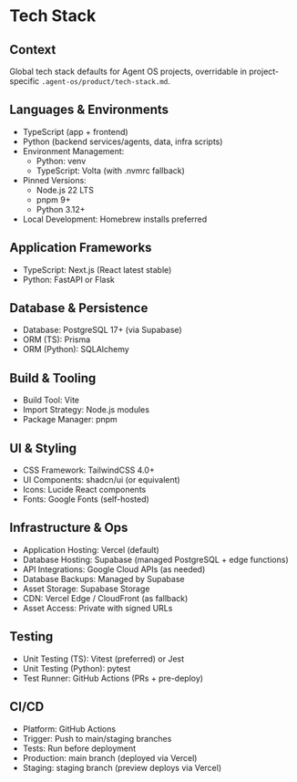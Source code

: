 # Tech Stack

## Context
Global tech stack defaults for Agent OS projects, overridable in project-specific `.agent-os/product/tech-stack.md`.

## Languages & Environments
- TypeScript (app + frontend)  
- Python (backend services/agents, data, infra scripts)  
- Environment Management:  
  - Python: venv  
  - TypeScript: Volta (with .nvmrc fallback)  
- Pinned Versions:  
  - Node.js 22 LTS  
  - pnpm 9+  
  - Python 3.12+  
- Local Development: Homebrew installs preferred  

## Application Frameworks
- TypeScript: Next.js (React latest stable)  
- Python: FastAPI or Flask  

## Database & Persistence
- Database: PostgreSQL 17+ (via Supabase)  
- ORM (TS): Prisma  
- ORM (Python): SQLAlchemy  

## Build & Tooling
- Build Tool: Vite  
- Import Strategy: Node.js modules  
- Package Manager: pnpm  

## UI & Styling
- CSS Framework: TailwindCSS 4.0+  
- UI Components: shadcn/ui (or equivalent)  
- Icons: Lucide React components  
- Fonts: Google Fonts (self-hosted)  

## Infrastructure & Ops
- Application Hosting: Vercel (default)  
- Database Hosting: Supabase (managed PostgreSQL + edge functions)  
- API Integrations: Google Cloud APIs (as needed)  
- Database Backups: Managed by Supabase  
- Asset Storage: Supabase Storage
- CDN: Vercel Edge / CloudFront (as fallback)  
- Asset Access: Private with signed URLs  

## Testing
- Unit Testing (TS): Vitest (preferred) or Jest  
- Unit Testing (Python): pytest  
- Test Runner: GitHub Actions (PRs + pre-deploy)  

## CI/CD
- Platform: GitHub Actions  
- Trigger: Push to main/staging branches  
- Tests: Run before deployment  
- Production: main branch (deployed via Vercel)  
- Staging: staging branch (preview deploys via Vercel)  